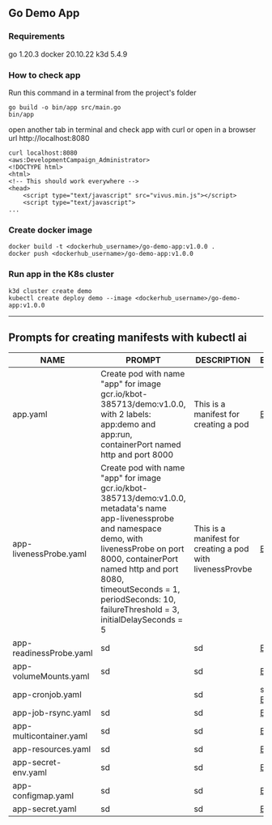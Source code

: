 ## Go Demo App

### Requirements
go 1.20.3
docker 20.10.22
k3d 5.4.9

### How to check app

Run this command in a terminal from the project's folder

```
go build -o bin/app src/main.go
bin/app

```
open another tab in terminal and check app with curl or open in a browser url http://localhost:8080


``` 
curl localhost:8080                                                                                                                                                                                     <aws:DevelopmentCampaign_Administrator>
<!DOCTYPE html>
<html>
<!-- This should work everywhere -->
<head>
    <script type="text/javascript" src="vivus.min.js"></script>
    <script type="text/javascript">
...
```

### Create docker image 

``` 
docker build -t <dockerhub_username>/go-demo-app:v1.0.0 .
docker push <dockerhub_username>/go-demo-app:v1.0.0

```

### Run app in the K8s cluster

``` 
k3d cluster create demo
kubectl create deploy demo --image <dockerhub_username>/go-demo-app:v1.0.0
```

---

## Prompts for creating manifests with kubectl ai

| NAME | PROMPT | DESCRIPTION | EXAMPLE |
| --- | --- | --- | --- |
| app.yaml | Create pod with name "app" for image gcr.io/kbot-385713/demo:v1.0.0, with 2 labels: app:demo and app:run, containerPort named http and port 8000 | This is a manifest for creating a pod | [Example](https://github.com/oleksiihead/go-demo-app/blob/main/yaml/app.yaml) |
| app-livenessProbe.yaml | Create pod with name "app" for image gcr.io/kbot-385713/demo:v1.0.0, metadata's name app-livenessprobe and namespace demo, with livenessProbe on port 8000, containerPort named http and port 8080, timeoutSeconds = 1, periodSeconds: 10, failureThreshold = 3, initialDelaySeconds = 5 | This is a manifest for creating a pod with livenessProvbe | [Example](https://github.com/oleksiihead/go-demo-app/blob/main/yaml/app-livenessProbe.yaml) | 
| app-readinessProbe.yaml | sd | sd | [Example](https://github.com/oleksiihead/go-demo-app/blob/main/yaml/app-readinessProbe.yaml) |
| app-volumeMounts.yaml |sd |sd | [Example](https://github.com/oleksiihead/go-demo-app/blob/main/yaml/app-volumeMounts.yaml) |
| app-cronjob.yaml | |sd |sd [Example](https://github.com/oleksiihead/go-demo-app/blob/main/yaml/app-cronjob.yaml) |
| app-job-rsync.yaml |sd |sd | [Example](https://github.com/oleksiihead/go-demo-app/blob/main/yaml/app-job-rsync.yaml) |
| app-multicontainer.yaml |sd |sd | [Example](https://github.com/oleksiihead/go-demo-app/blob/main/yaml/app-multicontainer.yaml) |
| app-resources.yaml |sd |sd | [Example](https://github.com/oleksiihead/go-demo-app/blob/main/yaml/app-resources.yaml) |
| app-secret-env.yaml |sd |sd | [Example](https://github.com/oleksiihead/go-demo-app/blob/main/yaml/app-secret-env.yaml) |
| app-configmap.yaml |sd |sd | [Example](https://github.com/oleksiihead/go-demo-app/blob/main/yaml/app-configmap.yaml) |
| app-secret.yaml |sd |sd | [Example](https://github.com/oleksiihead/go-demo-app/blob/main/yaml/app-secret.yaml) |

